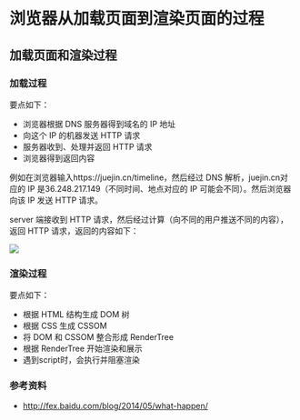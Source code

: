 # 浏览器从加载页面到渲染页面的过程


## 加载页面和渲染过程


### 加载过程
要点如下：

- 浏览器根据 DNS 服务器得到域名的 IP 地址
- 向这个 IP 的机器发送 HTTP 请求
- 服务器收到、处理并返回 HTTP 请求
- 浏览器得到返回内容


例如在浏览器输入https://juejin.cn/timeline，然后经过 DNS 解析，juejin.cn对应的 IP 是36.248.217.149（不同时间、地点对应的 IP 可能会不同）。然后浏览器向该 IP 发送 HTTP 请求。

server 端接收到 HTTP 请求，然后经过计算（向不同的用户推送不同的内容），返回 HTTP 请求，返回的内容如下：

![](https://p1-jj.byteimg.com/tos-cn-i-t2oaga2asx/gold-user-assets/2018/2/23/161c107496accac7~tplv-t2oaga2asx-zoom-in-crop-mark:3024:0:0:0.awebp)



### 渲染过程
要点如下：

- 根据 HTML 结构生成 DOM 树
- 根据 CSS 生成 CSSOM
- 将 DOM 和 CSSOM 整合形成 RenderTree
- 根据 RenderTree 开始渲染和展示
- 遇到script时，会执行并阻塞渲染

### 参考资料
- http://fex.baidu.com/blog/2014/05/what-happen/